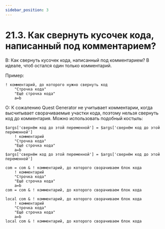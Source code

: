 ```yaml
---
sidebar_position: 3
---
```


# 21.3. Как свернуть кусочек кода, написанный под комментарием?
<!-- [:faq_21_03] -->
В: Как свернуть кусочек кода, написанный под комментарием? В идеале, чтоб остался один только комментарий.

Пример:

```qsp
! комментарий, до которого нужно свернуть код
	"Строчка кода"
	"Ещё строчка кода"
	a=b
```

О:
К сожалению Quest Generator не учитывает комментарии, когда высчитывает сворачиваемые участки кода, поэтому нельзя свернуть код до комментария. Можно использовать подобный костыль:

```qsp
$args['свернём код до этой переменной'] = $args['свернём код до этой переменной']
	! комментарий
	"Строчка кода"
	"Ещё строчка кода"
	a=b
$args['свернём код до этой переменной'] = $args['свернём код до этой переменной']

com = com & ! комментарий, до которого сворачиваем блок кода
	! комментарий
	"Строчка кода"
	"Ещё строчка кода"
	a=b
com = com & ! комментарий, до которого сворачиваем блок кода

local com & ! комментарий, до которого сворачиваем блок кода
	! комментарий
	"Строчка кода"
	"Ещё строчка кода"
	a=b
local com & ! комментарий, до которого сворачиваем блок кода 
```
